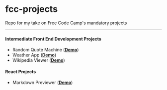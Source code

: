 # fcc-projects
Repo for my take on Free Code Camp's mandatory projects

---
#### Intermediate Front End Development Projects
- Random Quote Machine ([**Demo**](https://codepen.io/theantonioalmeida/full/zNYaBm/))
- Weather App ([**Demo**](https://codepen.io/theantonioalmeida/full/OWPRNq/))
- Wikipedia Viewer ([**Demo**](https://codepen.io/theantonioalmeida/full/mRWrKg/))

#### React Projects
- Markdown Previewer ([**Demo**](https://codepen.io/theantonioalmeida/full/pwBprR/))
